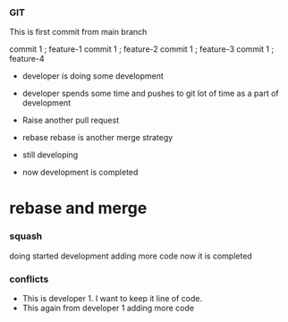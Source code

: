 ### GIT
This is first commit from main branch

commit 1 ; feature-1
commit 1 ; feature-2
commit 1 ; feature-3
commit 1 ; feature-4

* developer is doing some development
* developer spends some time and pushes to git lot of time as a part of development 
* Raise another pull request


* rebase
rebase is another merge strategy 
* still developing
* now development is completed


rebase and merge
=======
### squash

doing started development
adding more code
now it is completed

### conflicts

* This is developer 1. I want to keep it line of code.
* This again from developer 1 adding more code